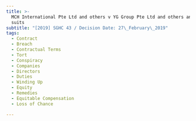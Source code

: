 ```yaml
---
title: >-
  MCH International Pte Ltd and others v YG Group Pte Ltd and others and other
  suits
subtitle: "[2019] SGHC 43 / Decision Date: 27\_February\_2019"
tags:
  - Contract
  - Breach
  - Contractual Terms
  - Tort
  - Conspiracy
  - Companies
  - Directors
  - Duties
  - Winding Up
  - Equity
  - Remedies
  - Equitable Compensation
  - Loss of Chance

---
```

